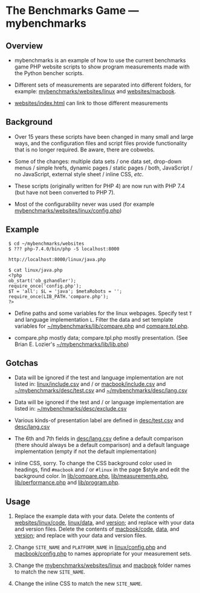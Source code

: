 The Benchmarks Game — mybenchmarks
==================================

Overview
--------
* mybenchmarks is an example of how to use the current benchmarks game PHP website scripts to show program measurements made with the Python bencher scripts.

* Different sets of measurements are separated into different folders, for example: [mybenchmarks/websites/linux](websites/linux) and [websites/macbook](websites/macbook).

* [websites/index.html](websites/index.html) can link to those different measurements
   
Background
----------
* Over 15 years these scripts have been changed in many small and large ways, and the configuration files and script files provide functionality that is no longer required. Be aware, there are cobwebs.

* Some of the changes: multiple data sets / one data set,  drop-down menus / simple hrefs, dynamic pages / static pages / both, JavaScript / no JavaScript, external style sheet / inline CSS, *etc*.

* These scripts (originally written for PHP 4) are now run with PHP 7.4 (but have not been converted to PHP 7).

* Most of the configurability never was used (for example [mybenchmarks/websites/linux/config.php](websites/linux/config.php)) 

Example
-------
```
 $ cd ~/mybenchmarks/websites
 $ ??? php-7.4.0/bin/php -S localhost:8000

 http://localhost:8000/linux/java.php

 $ cat linux/java.php
 <?php
 ob_start('ob_gzhandler');
 require_once('config.php');
 $T = 'all'; $L = 'java'; $metaRobots = '';
 require_once(LIB_PATH.'compare.php');
 ?>
```

* Define paths and some variables for the linux webpages. Specify test `T` and language implementation `L`. Filter the data and set template variables for [~/mybenchmarks/lib/compare.php](lib/compare.php) and [compare.tpl.php](lib/compare.tpl.php).

* compare.php mostly data; compare.tpl.php mostly presentation. (See Brian E. Lozier's [~/mybenchmarks/lib/lib.php](lib/lib.php))


Gotchas
-------
* Data will be ignored if the test and language implementation are not listed in: [linux/include.csv](websites/linux/include.csv) and / or [macbook/include.csv](websites/macbook/include.csv) and [~/mybenchmarks/desc/test.csv](desc/test.csv) and [~/mybenchmarks/desc/lang.csv](desc/lang.csv)
       
* Data will be ignored if the test and / or language implementation are listed in: [~/mybenchmarks/desc/exclude.csv](desc/exclude.csv)

* Various kinds-of presentation label are defined in [desc/test.csv](desc/test.csv) and [desc/lang.csv](desc/lang.csv)

* The 6th and 7th fields in [desc/lang.csv](desc/lang.csv) define a default comparison (there should always be a default comparison) and a default  language implementation (empty if not the default implementation)

* inline CSS, sorry. To change the CSS background color used in headings, find `#macbook` and / or `#linux` in the page $style and edit the background color. In [lib/compare.php](lib/compare.php), [lib/measurements.php](lib/measurements.php), [lib/performance.php](lib/performance.php) and [lib/program.php](lib/program.php).

Usage
-----
1. Replace the example data with your data. Delete the contents of [websites/linux/code](websites/linux/code), [linux/data](websites/linux/data), and [version](websites/linux/version); and replace with your data and version files. Delete the contents of [macbook/code](websites/macbook/code), [data](websites/macbook/data), and [version](websites/macbook/version); and replace with your data and version files.

1. Change `SITE_NAME` and `PLATFORM_NAME` in [linux/config.php](websites/linux/config.php) and [macbook/config.php](websites/macbook/config.php) to names appropriate for your measurement sets.

1. Change the [mybenchmarks/websites/linux](websites/linux) and [macbook](websites/macbook) folder names to match the new `SITE_NAME`.

1. Change the inline CSS to match the new `SITE_NAME`.






